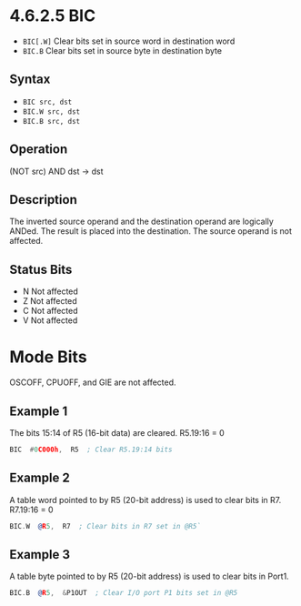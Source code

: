 # 4.6.2.5 BIC

- `BIC[.W]` Clear bits set in source word in destination word
- `BIC.B` Clear bits set in source byte in destination byte

## Syntax

- `BIC src, dst`
- `BIC.W src, dst`
- `BIC.B src, dst`

## Operation

(NOT src) AND dst → dst

## Description

The inverted source operand and the destination operand are logically ANDed. The result is placed into the destination. The source operand is not affected.

## Status Bits

- N Not affected
- Z Not affected
- C Not affected
- V Not affected

# Mode Bits

OSCOFF, CPUOFF, and GIE are not affected.

## Example 1

The bits 15:14 of R5 (16-bit data) are cleared. R5.19:16 = 0

```asm
BIC  #0C000h,  R5  ; Clear R5.19:14 bits
```

## Example 2

A table word pointed to by R5 (20-bit address) is used to clear bits in R7. R7.19:16 = 0

```asm
BIC.W  @R5,  R7  ; Clear bits in R7 set in @R5`
```

## Example 3

A table byte pointed to by R5 (20-bit address) is used to clear bits in Port1.

```asm
BIC.B  @R5,  &P1OUT  ; Clear I/O port P1 bits set in @R5
```
